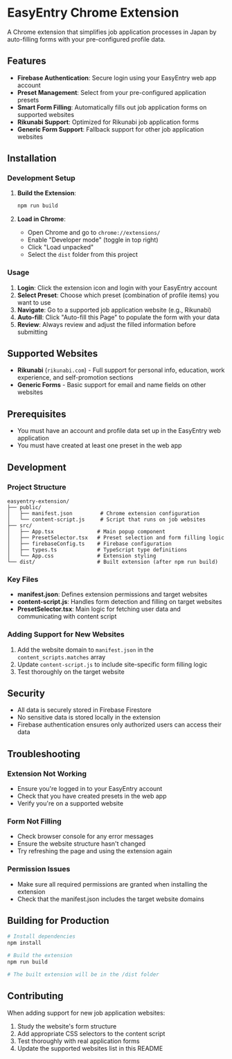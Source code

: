 # EasyEntry Chrome Extension

A Chrome extension that simplifies job application processes in Japan by auto-filling forms with your pre-configured profile data.

## Features

- **Firebase Authentication**: Secure login using your EasyEntry web app account
- **Preset Management**: Select from your pre-configured application presets
- **Smart Form Filling**: Automatically fills out job application forms on supported websites
- **Rikunabi Support**: Optimized for Rikunabi job application forms
- **Generic Form Support**: Fallback support for other job application websites

## Installation

### Development Setup

1. **Build the Extension**:
   ```bash
   npm run build
   ```

2. **Load in Chrome**:
   - Open Chrome and go to `chrome://extensions/`
   - Enable "Developer mode" (toggle in top right)
   - Click "Load unpacked"
   - Select the `dist` folder from this project

### Usage

1. **Login**: Click the extension icon and login with your EasyEntry account
2. **Select Preset**: Choose which preset (combination of profile items) you want to use
3. **Navigate**: Go to a supported job application website (e.g., Rikunabi)
4. **Auto-fill**: Click "Auto-fill this Page" to populate the form with your data
5. **Review**: Always review and adjust the filled information before submitting

## Supported Websites

- **Rikunabi** (`rikunabi.com`) - Full support for personal info, education, work experience, and self-promotion sections
- **Generic Forms** - Basic support for email and name fields on other websites

## Prerequisites

- You must have an account and profile data set up in the EasyEntry web application
- You must have created at least one preset in the web app

## Development

### Project Structure

```
easyentry-extension/
├── public/
│   ├── manifest.json         # Chrome extension configuration
│   └── content-script.js     # Script that runs on job websites
├── src/
│   ├── App.tsx              # Main popup component
│   ├── PresetSelector.tsx   # Preset selection and form filling logic
│   ├── firebaseConfig.ts    # Firebase configuration
│   ├── types.ts             # TypeScript type definitions
│   └── App.css              # Extension styling
└── dist/                    # Built extension (after npm run build)
```

### Key Files

- **manifest.json**: Defines extension permissions and target websites
- **content-script.js**: Handles form detection and filling on target websites
- **PresetSelector.tsx**: Main logic for fetching user data and communicating with content script

### Adding Support for New Websites

1. Add the website domain to `manifest.json` in the `content_scripts.matches` array
2. Update `content-script.js` to include site-specific form filling logic
3. Test thoroughly on the target website

## Security

- All data is securely stored in Firebase Firestore
- No sensitive data is stored locally in the extension
- Firebase authentication ensures only authorized users can access their data

## Troubleshooting

### Extension Not Working
- Ensure you're logged in to your EasyEntry account
- Check that you have created presets in the web app
- Verify you're on a supported website

### Form Not Filling
- Check browser console for any error messages
- Ensure the website structure hasn't changed
- Try refreshing the page and using the extension again

### Permission Issues
- Make sure all required permissions are granted when installing the extension
- Check that the manifest.json includes the target website domains

## Building for Production

```bash
# Install dependencies
npm install

# Build the extension
npm run build

# The built extension will be in the /dist folder
```

## Contributing

When adding support for new job application websites:

1. Study the website's form structure
2. Add appropriate CSS selectors to the content script
3. Test thoroughly with real application forms
4. Update the supported websites list in this README
